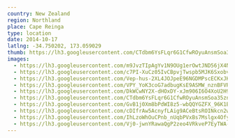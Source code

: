 ```yaml
---
country: New Zealand
region: Northland
place: Cape Reinga
type: location
date: 2014-10-17
latlng: -34.750202, 173.059029
thumb: https://lh3.googleusercontent.com/CTdbm6YsFLqr6G1CfwROyuAnsmSoa35zntsmdDe7s32uYjM6jJH1i57sESEP7B_UkNBZr1XvKsyrSWIffSfLzx7s3T9J9MKeAkwgal9-PJxF7ypFj7z7kVdn6KQxUOhzz0Dc6igRKw
images:
  - https://lh3.googleusercontent.com/m9JvzTIpAgYv1N9OUg1erOwtJND56jX4NCqzGiiHs-79xz3bY9l69XEx90JYNktFPUuvRJ11USt552CMIudY6bXRWlPk3RakHbxUWn36rLJPANcqTTXMkrRSJJMSoWNkQoq2N1Oa1Q
  - https://lh3.googleusercontent.com/c7PI-XuCz05IvCBpvjTwspb5MJK6Sxobv-Qq1pCOAh5vP8TSsPaN_jiSK7wnKdtIaHFE4GuSnVQLq76JbEYg606VZ20QNcDqhpf9qife0aSGXvma5WhkCmzjNcbl8Ueu-70RHOGYAg
  - https://lh3.googleusercontent.com/Vep-hus-2XL4JOJpeE96NGDMPscECKxJKvyrRPMJhbjsy_CdaGe2IOWk-K-_D7SMT3x94c_x4ROvTDmq1KymTmGfrNGnQil0JRCKsVPpLqcPgkKaTcRpAbBlw2rUhCThG4Y1wCZqAw
  - https://lh3.googleusercontent.com/VPY_YoK3coG7adbugKsE9ASMW_nznBFVR2Ca79A_m-taxPA6HsM_fnLyFvNBmuMrq0QmYbpuMyHQ--NfXSgYaT5TcOIT75hxVFwWmgnnYjJA5JiwYgPgZQMiE6UD7CX4Vm6z-_iI4w
  - https://lh3.googleusercontent.com/DkWCwNY2X-dHOxDY-xJm906I6O4XoU2H9mPk2sRurx0w6ZPrBeUrRfTxafxnvJrZPhGgd_8ZeLPp41tWl8Aw9q7EQayQx5laBzBNyQWfAAbBOfocGD1QVeaEuFmUErvGFQaWtQAtAA
  - https://lh3.googleusercontent.com/CTdbm6YsFLqr6G1CfwROyuAnsmSoa35zntsmdDe7s32uYjM6jJH1i57sESEP7B_UkNBZr1XvKsyrSWIffSfLzx7s3T9J9MKeAkwgal9-PJxF7ypFj7z7kVdn6KQxUOhzz0Dc6igRKw
  - https://lh3.googleusercontent.com/GvB1j0Xm8bPdWI8z5-wbQQYGZFX_96K1B72cObx4jXzuEHg5Ffexts_7aC9COE2HoC9ZBtSoLHKLdtxiRhtQeU8i1Fvs1TQ-NdsZ5T806gF7YLlqH5nA9zetMNXf-nZt4-dZ_VXCDQ
  - https://lh3.googleusercontent.com/cDIfrAw5AcnyfLAig9ACeBtsROINkcn2wE3_4hg6Fyo2bGfZ4t15PZAVuTcXGW5tECQSv3qU8nCOyj1_vDaMBiz_f7DURQRL5vfmps216zMYyhIW3ujcd6v1r4VCb6mZHprXxfSc4g
  - https://lh3.googleusercontent.com/IhLzoWhOuCPnb_nUqbPVxBs7Mslgx4OfyIvINr7hi0di4SZsIwyQWyStfzlR6OTGdIICNZrtWgQxZuKIIutSHqal_EgQqvkBW6uNtewd9e6gi6Bwm-1qQTfGLrSmtcpgoYadUAyu-g
  - https://lh3.googleusercontent.com/Vj0-jwnYRawaQgP2zeo4VRkveP7EyTWA-EB2q9nlN8zR5VeOJWYcDLHDcK_zAXUq6dhtDtWzddb_VLNHjndkVxNWY_1SL4VXDuZCEBfxs1F9hmZrKqhPegjhP29XvGUCtKfmmzojCQ
---
```

